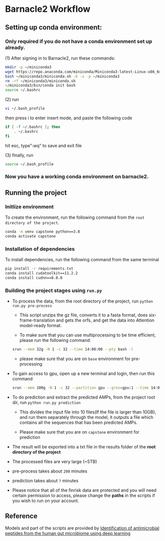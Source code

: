
# Barnacle2 Workflow

## Setting up conda environment:
### Only required if you do not have a conda environment set up already.

(1) After signing in to Barnacle2, run these commands:
```bash
mkdir -p ~/miniconda3
wget https://repo.anaconda.com/miniconda/Miniconda3-latest-Linux-x86_64.sh -O ~/miniconda3/miniconda.sh
bash ~/miniconda3/miniconda.sh -b -u -p ~/miniconda3
rm -rf ~/miniconda3/miniconda.sh
~/miniconda3/bin/conda init bash
source ~/.bashrc
```

(2)
run
```bash
vi ~/.bash_profile
```
then press i to enter insert mode, and paste the following code
```bash
if [ -f ~/.bashrc ]; then
    . ~/.bashrc
fi
```
hit esc, type":wq" to save and exit file

(3) finally, run
```bash
source ~/.bash_profile
```
### Now you have a working conda environment on barnacle2.



## Running the project

### Initlize environment

To create the environment, run the following command from the `root directory of the project`.
```bash
conda -m venv capstone python==3.8
conda activate capstone
```

### Installation of dependencies
To install dependencies, run the following command from the same terminal
```bash
pip install -r requirements.txt
conda install cudatoolkit==11.2.2
conda install cudnn==8.8.0
```

### Building the project stages using `run.py`



* To process the data, from the root directory of the project, run `python run.py pre-process`
  - This script unzips the gz file, converts it to a fasta format, does six-frame-translation and gets the orfs, and get the data into Attention model-ready format.

  - To make sure that you can use multiprocessing to be time efficient, please run the following command:
  ```bash
  srun --mem 32g -N 1 -c 32 --time 14:00:00 --pty bash -l
  ```

  - please make sure that you are on `base` environment for pre-processing

* To gain access to gpu, open up a new terminal and login, then run this command
  ```bash
  srun --mem 100g -N 1 -c 32 --partition gpu --gres=gpu:1 --time 14:00:00 --pty bash -l
  ```
* To do prediction and extract the predicted AMPs, from the project root dir, run `python run.py prediction`
  - This divides the input file into 10 files(If the file is larger than 10GB), and run them separately through the model, it outputs a file which contains all the sequences that has been predicted AMPs.
  
  - Please make sure that you are on `capstone` environment for prediction

* The result will be exported into a txt file in the results folder of the __root directory of the project__

* The processed files are very large (~5TB)

* pre-process takes about `200` minutes

* prediction takes about `?` minutes

* Please notice that all of the finrisk data are protected and you will need certain permission to access, please change the __paths__ in the scripts if you wish to run on your account.

## Reference

Models and part of the scripts are provided by [Identification of antimicrobial peptides from the human gut microbiome using deep learning](https://www.nature.com/articles/s41587-022-01226-0)
